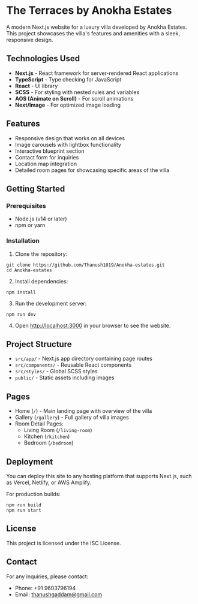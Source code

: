 # The Terraces by Anokha Estates

A modern Next.js website for a luxury villa developed by Anokha Estates. This project showcases the villa's features and amenities with a sleek, responsive design.

## Technologies Used

- **Next.js** - React framework for server-rendered React applications
- **TypeScript** - Type checking for JavaScript
- **React** - UI library
- **SCSS** - For styling with nested rules and variables
- **AOS (Animate on Scroll)** - For scroll animations
- **Next/Image** - For optimized image loading

## Features

- Responsive design that works on all devices
- Image carousels with lightbox functionality
- Interactive blueprint section
- Contact form for inquiries
- Location map integration
- Detailed room pages for showcasing specific areas of the villa

## Getting Started

### Prerequisites

- Node.js (v14 or later)
- npm or yarn

### Installation

1. Clone the repository:
```
git clone https://github.com/Thanush1019/Anokha-estates.git
cd Anokha-estates
```

2. Install dependencies:
```
npm install
```

3. Run the development server:
```
npm run dev
```

4. Open [http://localhost:3000](http://localhost:3000) in your browser to see the website.

## Project Structure

- `src/app/` - Next.js app directory containing page routes
- `src/components/` - Reusable React components
- `src/styles/` - Global SCSS styles
- `public/` - Static assets including images

## Pages

- Home (`/`) - Main landing page with overview of the villa
- Gallery (`/gallery`) - Full gallery of villa images
- Room Detail Pages:
  - Living Room (`/living-room`)
  - Kitchen (`/kitchen`)
  - Bedroom (`/bedroom`)

## Deployment

You can deploy this site to any hosting platform that supports Next.js, such as Vercel, Netlify, or AWS Amplify.

For production builds:

```
npm run build
npm run start
```

## License

This project is licensed under the ISC License.

## Contact

For any inquiries, please contact:
- Phone: +91 9603796194
- Email: thanushgaddam@gmail.com 
